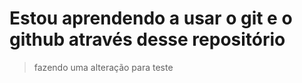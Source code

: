 # Estou aprendendo a usar o git e o github através desse repositório

>fazendo uma alteração para teste
